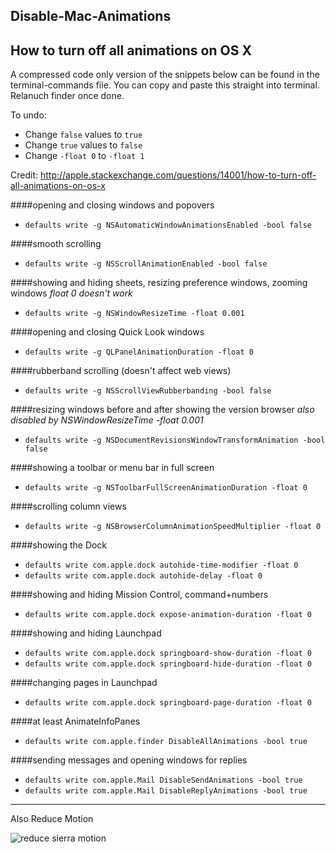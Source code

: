## Disable-Mac-Animations
How to turn off all animations on OS X
---
A compressed code only version of the snippets below can be found in the terminal-commands file. You can copy and paste this straight into terminal. Relanuch finder once done.

To undo:
* Change `false` values to `true`
* Change `true` values to `false`
* Change `-float 0` to `-float 1`

Credit: http://apple.stackexchange.com/questions/14001/how-to-turn-off-all-animations-on-os-x

####opening and closing windows and popovers
* `defaults write -g NSAutomaticWindowAnimationsEnabled -bool false`

####smooth scrolling
* `defaults write -g NSScrollAnimationEnabled -bool false`

####showing and hiding sheets, resizing preference windows, zooming windows
*float 0 doesn't work*
* `defaults write -g NSWindowResizeTime -float 0.001`

####opening and closing Quick Look windows
* `defaults write -g QLPanelAnimationDuration -float 0`

####rubberband scrolling (doesn't affect web views)
* `defaults write -g NSScrollViewRubberbanding -bool false`

####resizing windows before and after showing the version browser
*also disabled by NSWindowResizeTime -float 0.001*
* `defaults write -g NSDocumentRevisionsWindowTransformAnimation -bool false`

####showing a toolbar or menu bar in full screen
* `defaults write -g NSToolbarFullScreenAnimationDuration -float 0`

####scrolling column views
* `defaults write -g NSBrowserColumnAnimationSpeedMultiplier -float 0`

####showing the Dock
* `defaults write com.apple.dock autohide-time-modifier -float 0`
* `defaults write com.apple.dock autohide-delay -float 0`

####showing and hiding Mission Control, command+numbers
* `defaults write com.apple.dock expose-animation-duration -float 0`

####showing and hiding Launchpad
* `defaults write com.apple.dock springboard-show-duration -float 0`
* `defaults write com.apple.dock springboard-hide-duration -float 0`

####changing pages in Launchpad
* `defaults write com.apple.dock springboard-page-duration -float 0`

####at least AnimateInfoPanes
* `defaults write com.apple.finder DisableAllAnimations -bool true`

####sending messages and opening windows for replies
* `defaults write com.apple.Mail DisableSendAnimations -bool true`
* `defaults write com.apple.Mail DisableReplyAnimations -bool true`

---

Also Reduce Motion

![reduce sierra motion](https://i.imgur.com/yEHJjpd.jpg)
